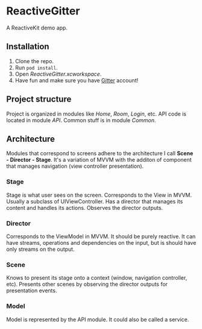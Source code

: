 # ReactiveGitter

A ReactiveKit demo app.

## Installation

1. Clone the repo.
2. Run `pod install`.
3. Open _ReactiveGitter.xcworkspace_.
4. Have fun and make sure you have [Gitter](https://gitter.im) account!

## Project structure

Project is organized in modules like _Home_, _Room_, _Login_, etc. API code is located in module _API_. Common stuff is in module _Common_.

## Architecture

Modules that correspond to screens adhere to the architecture I call **Scene - Director - Stage**. It's a variation of MVVM with the additon of component that manages navigation (view controller presentation).

### Stage

Stage is what user sees on the screen. Corresponds to the View in MVVM. Usually a subclass of UIViewController. Has a director that manages its content and handles its actions. Observes the director outputs. 

### Director

Corresponds to the ViewModel in MVVM. It should be purely reactive. It can have streams, operations and dependencies on the input, but is should have only streams on the output.

### Scene

Knows to present its stage onto a context (window, navigation controller, etc). Presents other scenes by observing the director outputs for presentation events.

### Model

Model is represented by the API module. It could also be called a service.
